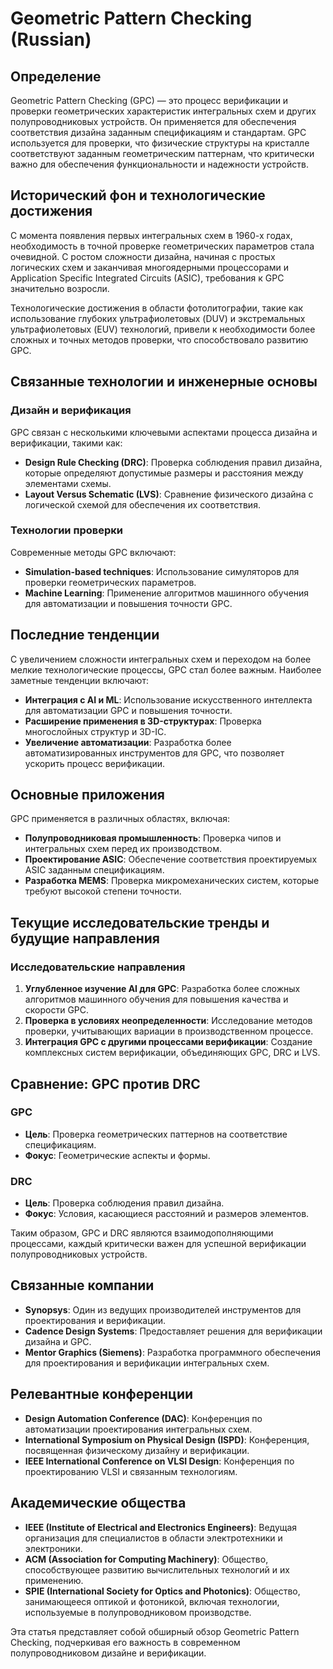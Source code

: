 # Geometric Pattern Checking (Russian)

## Определение

Geometric Pattern Checking (GPC) — это процесс верификации и проверки геометрических характеристик интегральных схем и других полупроводниковых устройств. Он применяется для обеспечения соответствия дизайна заданным спецификациям и стандартам. GPC используется для проверки, что физические структуры на кристалле соответствуют заданным геометрическим паттернам, что критически важно для обеспечения функциональности и надежности устройств.

## Исторический фон и технологические достижения

С момента появления первых интегральных схем в 1960-х годах, необходимость в точной проверке геометрических параметров стала очевидной. С ростом сложности дизайна, начиная с простых логических схем и заканчивая многоядерными процессорами и Application Specific Integrated Circuits (ASIC), требования к GPC значительно возросли. 

Технологические достижения в области фотолитографии, такие как использование глубоких ультрафиолетовых (DUV) и экстремальных ультрафиолетовых (EUV) технологий, привели к необходимости более сложных и точных методов проверки, что способствовало развитию GPC.

## Связанные технологии и инженерные основы

### Дизайн и верификация

GPC связан с несколькими ключевыми аспектами процесса дизайна и верификации, такими как:

- **Design Rule Checking (DRC)**: Проверка соблюдения правил дизайна, которые определяют допустимые размеры и расстояния между элементами схемы.
- **Layout Versus Schematic (LVS)**: Сравнение физического дизайна с логической схемой для обеспечения их соответствия.

### Технологии проверки

Современные методы GPC включают:

- **Simulation-based techniques**: Использование симуляторов для проверки геометрических параметров.
- **Machine Learning**: Применение алгоритмов машинного обучения для автоматизации и повышения точности GPC.

## Последние тенденции

С увеличением сложности интегральных схем и переходом на более мелкие технологические процессы, GPC стал более важным. Наиболее заметные тенденции включают:

- **Интеграция с AI и ML**: Использование искусственного интеллекта для автоматизации GPC и повышения точности.
- **Расширение применения в 3D-структурах**: Проверка многослойных структур и 3D-IC.
- **Увеличение автоматизации**: Разработка более автоматизированных инструментов для GPC, что позволяет ускорить процесс верификации.

## Основные приложения

GPC применяется в различных областях, включая:

- **Полупроводниковая промышленность**: Проверка чипов и интегральных схем перед их производством.
- **Проектирование ASIC**: Обеспечение соответствия проектируемых ASIC заданным спецификациям.
- **Разработка MEMS**: Проверка микромеханических систем, которые требуют высокой степени точности.

## Текущие исследовательские тренды и будущие направления

### Исследовательские направления

1. **Углубленное изучение AI для GPC**: Разработка более сложных алгоритмов машинного обучения для повышения качества и скорости GPC.
2. **Проверка в условиях неопределенности**: Исследование методов проверки, учитывающих вариации в производственном процессе.
3. **Интеграция GPC с другими процессами верификации**: Создание комплексных систем верификации, объединяющих GPC, DRC и LVS.

## Сравнение: GPC против DRC

### GPC

- **Цель**: Проверка геометрических паттернов на соответствие спецификациям.
- **Фокус**: Геометрические аспекты и формы.

### DRC

- **Цель**: Проверка соблюдения правил дизайна.
- **Фокус**: Условия, касающиеся расстояний и размеров элементов.

Таким образом, GPC и DRC являются взаимодополняющими процессами, каждый критически важен для успешной верификации полупроводниковых устройств.

## Связанные компании

- **Synopsys**: Один из ведущих производителей инструментов для проектирования и верификации.
- **Cadence Design Systems**: Предоставляет решения для верификации дизайна и GPC.
- **Mentor Graphics (Siemens)**: Разработка программного обеспечения для проектирования и верификации интегральных схем.

## Релевантные конференции

- **Design Automation Conference (DAC)**: Конференция по автоматизации проектирования интегральных схем.
- **International Symposium on Physical Design (ISPD)**: Конференция, посвященная физическому дизайну и верификации.
- **IEEE International Conference on VLSI Design**: Конференция по проектированию VLSI и связанным технологиям.

## Академические общества

- **IEEE (Institute of Electrical and Electronics Engineers)**: Ведущая организация для специалистов в области электротехники и электроники.
- **ACM (Association for Computing Machinery)**: Общество, способствующее развитию вычислительных технологий и их применению.
- **SPIE (International Society for Optics and Photonics)**: Общество, занимающееся оптикой и фотоникой, включая технологии, используемые в полупроводниковом производстве.

Эта статья представляет собой обширный обзор Geometric Pattern Checking, подчеркивая его важность в современном полупроводниковом дизайне и верификации.
